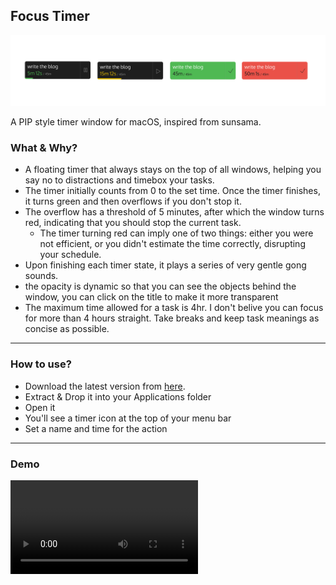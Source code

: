## Focus Timer

![ss.png](ss.png)

A PIP style timer window for macOS, inspired from sunsama.

### What & Why?

- A floating timer that always stays on the top of all windows, helping you say no to distractions and timebox your tasks.
- The timer initially counts from 0 to the set time. Once the timer finishes, it turns green and then overflows if you don't stop it.
- The overflow has a threshold of 5 minutes, after which the window turns red, indicating that you should stop the current task.
  - The timer turning red can imply one of two things: either you were not efficient, or you didn't estimate the time correctly, disrupting your schedule.
- Upon finishing each timer state, it plays a series of very gentle gong sounds.
- the opacity is dynamic so that you can see the objects behind the window, you can click on the title to make it more transparent
- The maximum time allowed for a task is 4hr. I don't belive you can focus for more than 4 hours straight. Take breaks and keep task meanings as concise as possible.

---

### How to use?

- Download the latest version from [here](https://github.com/4shutosh/FocusTimer/releases/download/v1.0/FloatingTimer.v1.zip).
- Extract & Drop it into your Applications folder
- Open it
- You'll see a timer icon at the top of your menu bar
- Set a name and time for the action

---

### Demo

![Demo Video](demo.mp4)